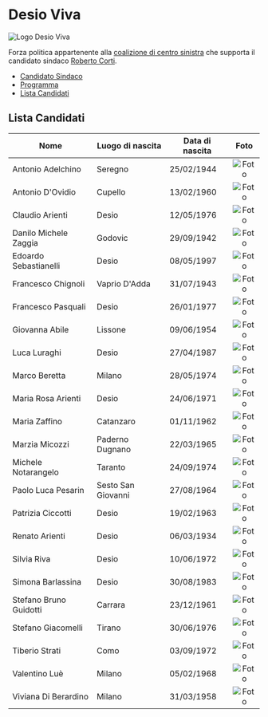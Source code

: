 # Desio Viva

![Logo Desio Viva](desio-viva/logo.jpg)

Forza politica appartenente alla [coalizione di centro sinistra](coalizione-di-centro-sinistra.md) che supporta il candidato sindaco [Roberto Corti](coalizione-di-centro-sinistra.md#roberto-corti-candidato-sindaco).

- [Candidato Sindaco](coalizione-di-centro-sinistra.md#roberto-corti-candidato-sindaco)
- [Programma](coalizione-di-centro-sinistra.md#programma)
- [Lista Candidati](#lista-candidati)

## Lista Candidati

| Nome | Luogo di nascita | Data di nascita | Foto |
|------|------------------|-----------------|:----:|
| Antonio Adelchino | Seregno | 25/02/1944 | ![Foto ](desio-viva/antonio-adelchino.jpg) |
| Antonio D'Ovidio | Cupello | 13/02/1960 | ![Foto ](desio-viva/antonio-dovidio.jpg) |
| Claudio Arienti | Desio | 12/05/1976 | ![Foto ](desio-viva/claudio-arienti.jpg) |
| Danilo Michele Zaggia | Godovic | 29/09/1942 | ![Foto ](desio-viva/danilo-michele-zaggia.jpg) |
| Edoardo Sebastianelli | Desio | 08/05/1997 | ![Foto ](desio-viva/edoardo-sebastianelli.jpg) |
| Francesco Chignoli | Vaprio D'Adda | 31/07/1943 | ![Foto ](desio-viva/francesco-chignoli.jpg) |
| Francesco Pasquali | Desio | 26/01/1977 | ![Foto ](desio-viva/francesco-pasquali.jpg) |
| Giovanna Abile |  Lissone | 09/06/1954 | ![Foto ](desio-viva/giovanna-abile.jpg) |
| Luca Luraghi | Desio | 27/04/1987 | ![Foto ](desio-viva/luca-luraghi.jpg) |
| Marco Beretta | Milano | 28/05/1974 | ![Foto ](desio-viva/marco-beretta.jpg) |
| Maria Rosa Arienti | Desio | 24/06/1971 | ![Foto ](desio-viva/maria-rosa-arienti.jpg) |
| Maria Zaffino | Catanzaro | 01/11/1962 | ![Foto ](desio-viva/maria-zaffino.jpg) |
| Marzia Micozzi | Paderno Dugnano | 22/03/1965 | ![Foto ](desio-viva/marzia-micozzi.jpg) |
| Michele Notarangelo | Taranto | 24/09/1974 | ![Foto ](desio-viva/michele-notarangelo.jpg) |
| Paolo Luca Pesarin | Sesto San Giovanni | 27/08/1964 | ![Foto ](desio-viva/paolo-luca-pesarin.jpg) |
| Patrizia Ciccotti | Desio | 19/02/1963 | ![Foto ](desio-viva/patrizia-ciccotti.jpg) |
| Renato Arienti | Desio | 06/03/1934 | ![Foto ](desio-viva/renato-arienti.jpg) |
| Silvia Riva | Desio | 10/06/1972 | ![Foto ](desio-viva/silvia-riva.jpg) |
| Simona Barlassina | Desio | 30/08/1983 | ![Foto ](desio-viva/simona-barlassina.jpg) |
| Stefano Bruno Guidotti | Carrara | 23/12/1961 | ![Foto ](desio-viva/stefano-bruno-guidotti.jpg) |
| Stefano Giacomelli | Tirano | 30/06/1976 | ![Foto ](desio-viva/stefano-giacomelli.jpg) |
| Tiberio Strati | Como | 03/09/1972 | ![Foto ](desio-viva/tiberio-strati.jpg) |
| Valentino Luè | Milano | 05/02/1968 | ![Foto ](desio-viva/valentino-lue.jpg) |
| Viviana Di Berardino | Milano | 31/03/1958 | ![Foto ](desio-viva/viviana-di-berardino.jpg) |
